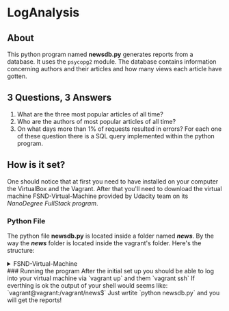 # LogAnalysis
## About
This python program named **newsdb.py** generates reports from a database.
It uses the `psycopg2` module.
The database contains information concerning authors and their articles 
and how many views each article have gotten.
## 3 Questions, 3 Answers
1. What are the three most popular articles of all time?
2. Who are the authors of most popular articles of all time?
3. On what days more than 1% of requests resulted in errors?
For each one of these question there is a SQL query implemented within the python program.
## How is it set?
One should notice that at first you need to have installed on your computer the VirtualBox and the Vagrant.
After that you'll need to download the virtual machine FSND-Virtual-Machine
provided by Udacity team on its _NanoDegree FullStack program_.
### Python File
The python file **newsdb.py** is located inside a folder named ***news***.
By the way the ***news*** folder is located inside the vagrant's folder. Here's the structure:
   <details>
      <summary>FSND-Virtual-Machine</summary> 
      <details>
            <summary>vagrant</summary>                
              <summary>* .vagrant</summary>                  
              <summary>* catalog</summary>                   
              <summary>* forum</summary>                  
       <details>
           <summary>news</summary>
           <p>newsdb.py</p>
        </details>
         </details>
    </details>
### Running the program
After the initial set up you should be able to log into your virtual machine
via `vagrant up` and them `vagrant ssh`
If everthing is ok the output of your shell would seems like:
`vagrant@vagrant:/vagrant/news$`
Just wrtite `python newsdb.py` and you will get the reports!

  
